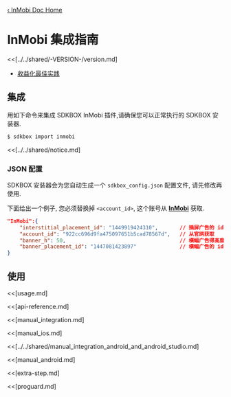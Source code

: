 [&#8249; InMobi Doc Home](./)

<h1>InMobi 集成指南</h1>
<<[../../shared/-VERSION-/version.md]

- [收益化最佳实践](https://support.inmobi.com/monetize/best-practices/)

## 集成
用如下命令来集成 SDKBOX InMobi 插件,请确保您可以正常执行的 SDKBOX 安装器.
```bash
$ sdkbox import inmobi
```

<<[../../shared/notice.md]

<!--## Configuration
<<[../../shared/sdkbox_cloud.md]
<<[../../shared/remote_application_config.md]-->

### JSON 配置
SDKBOX 安装器会为您自动生成一个 `sdkbox_config.json` 配置文件, 请先修改再使用.

下面给出一个例子, 您必须替换掉 `<account_id>`, 这个账号从 [__InMobi__](http://www.inmobi.com/)
获取.

```json
"InMobi":{
	"interstitial_placement_id": "1449919424310", 		// 插屏广告的 id
    "account_id": "922cc696d9fa475097651b5cad78567d",	// 从官网获取
    "banner_h": 50, 									// 横幅广告得高度
    "banner_placement_id": "1447081423897" 				// 横幅广告的 id, 不需要可以删除
}
```

<!--<<[sdkbox-config-encrypt.md]-->

## 使用
<<[usage.md]

<<[api-reference.md]

<<[manual_integration.md]

<<[manual_ios.md]

<<[../../shared/manual_integration_android_and_android_studio.md]

<<[manual_android.md]

<<[extra-step.md]

<<[proguard.md]
